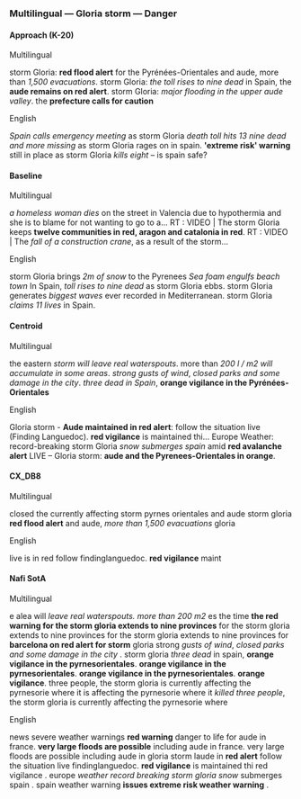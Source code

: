 ### Multilingual — Gloria storm — Danger



#### Approach (K-20)

Multilingual

storm Gloria: **red flood alert** for the Pyrénées-Orientales and aude, more than *1,500 evacuations*. storm Gloria: *the toll rises to nine dead* in Spain, the **aude remains on red alert**. storm Gloria: *major flooding in the upper aude valley*. the **prefecture calls for caution**

English

*Spain calls emergency meeting* as storm Gloria *death toll hits 13 nine dead and more missing* as storm Gloria rages on in spain. **'extreme risk' warning** still in place as storm Gloria *kills eight* – is spain safe?



#### Baseline

Multilingual

*a homeless woman dies* on the street in Valencia due to hypothermia and she is to blame for not wanting to go to a... RT : VIDEO | The storm Gloria keeps **twelve communities in red, aragon and catalonia in red**. RT : VIDEO | The *fall of a construction crane*, as a result of the storm...

English

storm Gloria brings *2m of snow* to the Pyrenees *Sea foam engulfs beach town* In Spain, *toll rises to nine dead* as storm Gloria ebbs. storm Gloria generates *biggest waves* ever recorded in Mediterranean. storm Gloria *claims 11 lives* in Spain.



#### Centroid

Multilingual

the eastern *storm will leave real waterspouts*. more than *200 l / m2 will accumulate in some areas*. *strong gusts of wind*, *closed parks and some damage in the city*. *three dead in Spain*, **orange vigilance in the Pyrénées-Orientales**

English

Gloria storm - **Aude maintained in red alert**: follow the situation live (Finding Languedoc). **red vigilance** is maintained thi... Europe Weather: record-breaking storm Gloria *snow submerges spain* amid **red avalanche alert** LIVE – Gloria storm: **aude and the Pyrenees-Orientales in orange**.



#### CX\_DB8

Multilingual

closed the currently affecting storm pyrnes orientales and aude storm gloria **red flood alert** and aude, *more than 1,500 evacuations* gloria

English

live is in red follow findinglanguedoc. **red vigilance** maint 



#### Nafi SotA

Multilingual

e alea will *leave real waterspouts. more than 200 m2*
es the time **the red warning for the storm gloria extends to nine provinces** for the storm gloria extends to nine provinces for the storm gloria extends to nine provinces for
**barcelona on red alert for storm** gloria strong *gusts of wind*, *closed parks and some damage in the city* .
storm gloria *three dead* in spain, **orange vigilance in the pyrnesorientales**. **orange vigilance in the pyrnesorientales**. **orange vigilance in the pyrnesorientales**. **orange vigilance**.
three people, the storm gloria is currently affecting the pyrnesorie where it is affecting the pyrnesorie where it *killed three people*, the storm gloria is currently affecting the pyrnesorie where

English

news severe weather warnings **red warning** danger to life for aude in france. **very large floods are possible** including aude in france. very large floods are possible including aude in
gloria storm laude in **red alert** follow the situation live findinglanguedoc. **red vigilance** is maintained thi red vigilance .
europe *weather record breaking storm gloria snow* submerges spain .
spain weather warning **issues extreme risk weather warning** .
